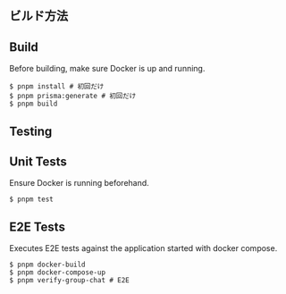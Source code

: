 ## ビルド方法

## Build

Before building, make sure Docker is up and running.

```shell
$ pnpm install # 初回だけ
$ pnpm prisma:generate # 初回だけ
$ pnpm build
```

## Testing

## Unit Tests

Ensure Docker is running beforehand.

```shell
$ pnpm test
```

## E2E Tests

Executes E2E tests against the application started with docker compose.

```shell
$ pnpm docker-build
$ pnpm docker-compose-up
$ pnpm verify-group-chat # E2E
```